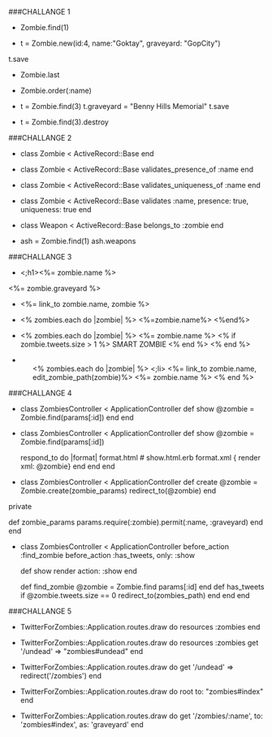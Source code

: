 ###CHALLANGE 1

* Zombie.find(1)

* t = Zombie.new(id:4, name:"Goktay", graveyard: "GopCity")

t.save

* Zombie.last

* Zombie.order(:name)

* t = Zombie.find(3)
 t.graveyard = "Benny Hills Memorial"
 t.save

* t = Zombie.find(3).destroy

###CHALLANGE 2

* class Zombie < ActiveRecord::Base
end

* class Zombie < ActiveRecord::Base
  validates_presence_of :name
end

* class Zombie < ActiveRecord::Base
  validates_uniqueness_of :name
end


* class Zombie < ActiveRecord::Base
  validates :name, presence: true, uniqueness: true
end


* class Weapon < ActiveRecord::Base
  belongs_to :zombie
end


* ash = Zombie.find(1)
ash.weapons


###CHALLANGE 3

* <;h1><%= zombie.name %></h1>
<p> <%= zombie.graveyard %></p>


* <p><%= link_to zombie.name, zombie %></p>


* <% zombies.each do |zombie| %>
<%=zombie.name%>
<%end%>


* <% zombies.each do |zombie| %>
      <%= zombie.name %>
      <% if zombie.tweets.size > 1 %>
      SMART ZOMBIE
      <% end %>
  <% end %>

* <ul>
  <% zombies.each do |zombie| %>
    <;li>
      <td><%= link_to zombie.name, edit_zombie_path(zombie)%>
      <%= zombie.name %>
    </li>
  <% end %>
</ul>

###CHALLANGE 4

* class ZombiesController < ApplicationController
  def show
    @zombie = Zombie.find(params[:id])
  end
end



* class ZombiesController < ApplicationController
  def show
    @zombie = Zombie.find(params[:id])

    respond_to do |format|
      format.html # show.html.erb
      format.xml { render xml: @zombie}
    end
  end
end



* class ZombiesController < ApplicationController
  def create
    @zombie = Zombie.create(zombie_params)
    redirect_to(@zombie)
  end

private

  def zombie_params
    params.require(:zombie).permit(:name, :graveyard)
  end
end



* class ZombiesController < ApplicationController
  before_action :find_zombie
  before_action :has_tweets, only: :show
  
  def show
	  render action: :show
  end

  def find_zombie
    @zombie = Zombie.find params[:id]
  end
  def has_tweets 
    if @zombie.tweets.size == 0
    redirect_to(zombies_path)
     end
  end
end


###CHALLANGE 5

* TwitterForZombies::Application.routes.draw do
  resources :zombies
end


* TwitterForZombies::Application.routes.draw do
   resources :zombies
   get '/undead' => "zombies#undead"
end


* TwitterForZombies::Application.routes.draw do
get '/undead' => redirect('/zombies')
end


* TwitterForZombies::Application.routes.draw do
  root to: "zombies#index"
end


* TwitterForZombies::Application.routes.draw do
  get '/zombies/:name', to: 'zombies#index', as: 'graveyard'
end
